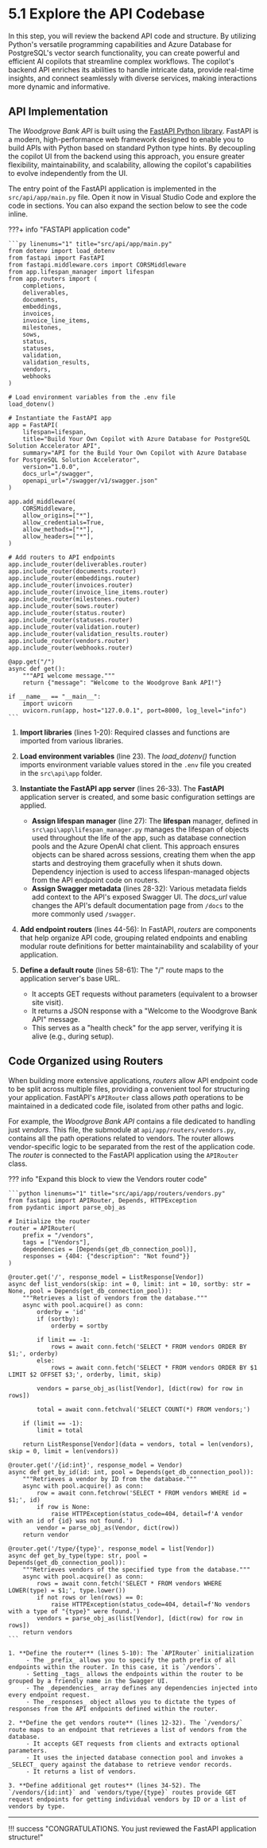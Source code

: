 # 5.1 Explore the API Codebase

In this step, you will review the backend API code and structure. By utilizing Python's versatile programming capabilities and Azure Database for PostgreSQL's vector search functionality, you can create powerful and efficient AI copilots that streamline complex workflows. The copilot's backend API enriches its abilities to handle intricate data, provide real-time insights, and connect seamlessly with diverse services, making interactions more dynamic and informative.

## API Implementation

The _Woodgrove Bank API_ is built using the [FastAPI Python library](https://fastapi.tiangolo.com/). FastAPI is a modern, high-performance web framework designed to enable you to build APIs with Python based on standard Python type hints. By decoupling the copilot UI from the backend using this approach, you ensure greater flexibility, maintainability, and scalability, allowing the copilot's capabilities to evolve independently from the UI.

The entry point of the FastAPI application is implemented in the `src/api/app/main.py` file. Open it now in Visual Studio Code and explore the code in sections. You can also expand the section below to see the code inline.

???+ info "FASTAPI application code"

    ```py linenums="1" title="src/api/app/main.py"
    from dotenv import load_dotenv
    from fastapi import FastAPI
    from fastapi.middleware.cors import CORSMiddleware
    from app.lifespan_manager import lifespan
    from app.routers import (
        completions,
        deliverables,
        documents,
        embeddings,
        invoices,
        invoice_line_items,
        milestones,
        sows,
        status,
        statuses,
        validation,
        validation_results,
        vendors,
        webhooks
    )
    
    # Load environment variables from the .env file
    load_dotenv()
    
    # Instantiate the FastAPI app
    app = FastAPI(
        lifespan=lifespan,
        title="Build Your Own Copilot with Azure Database for PostgreSQL Solution Accelerator API",
        summary="API for the Build Your Own Copilot with Azure Database for PostgreSQL Solution Accelerator",
        version="1.0.0",
        docs_url="/swagger",
        openapi_url="/swagger/v1/swagger.json"
    )
    
    app.add_middleware(
        CORSMiddleware,
        allow_origins=["*"],
        allow_credentials=True,
        allow_methods=["*"],
        allow_headers=["*"],
    )
    
    # Add routers to API endpoints
    app.include_router(deliverables.router)
    app.include_router(documents.router)
    app.include_router(embeddings.router)
    app.include_router(invoices.router)
    app.include_router(invoice_line_items.router)
    app.include_router(milestones.router)
    app.include_router(sows.router)
    app.include_router(status.router)
    app.include_router(statuses.router)
    app.include_router(validation.router)
    app.include_router(validation_results.router)
    app.include_router(vendors.router)
    app.include_router(webhooks.router)
    
    @app.get("/")
    async def get():
        """API welcome message."""
        return {"message": "Welcome to the Woodgrove Bank API!"}
    
    if __name__ == "__main__":
        import uvicorn
        uvicorn.run(app, host="127.0.0.1", port=8000, log_level="info")
    ```

1. **Import libraries** (lines 1-20): Required classes and functions are imported from various libraries.

2. **Load environment variables** (line 23). The _load_dotenv()_ function imports environment variable values stored in the `.env` file you created in the `src\api\app` folder.

3. **Instantiate the FastAPI app server** (lines 26-33). The **FastAPI** application server is created, and some basic configuration settings are applied.
   - **Assign lifespan manager** (line 27): The **lifespan** manager, defined in `src\api\app\lifespan_manager.py` manages the lifespan of objects used throughout the life of the app, such as database connection pools and the Azure OpenAI chat client. This approach ensures objects can be shared across sessions, creating them when the app starts and destroying them gracefully when it shuts down. Dependency injection is used to access lifespan-managed objects from the API endpoint code on routers.
   - **Assign Swagger metadata** (lines 28-32): Various metadata fields add context to the API's exposed Swagger UI. The _docs_url_ value changes the API's default documentation page from `/docs` to the more commonly used `/swagger`.

4. **Add endpoint routers** (lines 44-56): In FastAPI, _routers_ are components that help organize API code, grouping related endpoints and enabling modular route definitions for better maintainability and scalability of your application.

5. **Define a default route** (lines 58-61): The "/" route maps to the application server's base URL.
    - It accepts GET requests without parameters (equivalent to a browser site visit).
    - It returns a JSON response with a "Welcome to the Woodgrove Bank API" message.
    - This serves as a "health check" for the app server, verifying it is alive (e.g., during setup).

## Code Organized using Routers

When building more extensive applications, _routers_ allow API endpoint code to be split across multiple files, providing a convenient tool for structuring your application. FastAPI's `APIRouter` class allows _path_ operations to be maintained in a dedicated code file, isolated from other paths and logic.

For example, the _Woodgrove Bank API_ contains a file dedicated to handling just _vendors_. This file, the submodule at `api/app/routers/vendors.py`, contains all the path operations related to vendors. The router allows vendor-specific logic to be separated from the rest of the application code. The _router_ is connected to the FastAPI application using the `APIRouter` class.

??? info "Expand this block to view the Vendors router code"

    ```python linenums="1" title="src/api/app/routers/vendors.py"
    from fastapi import APIRouter, Depends, HTTPException
    from pydantic import parse_obj_as
    
    # Initialize the router
    router = APIRouter(
        prefix = "/vendors",
        tags = ["Vendors"],
        dependencies = [Depends(get_db_connection_pool)],
        responses = {404: {"description": "Not found"}}
    )
    
    @router.get('/', response_model = ListResponse[Vendor])
    async def list_vendors(skip: int = 0, limit: int = 10, sortby: str = None, pool = Depends(get_db_connection_pool)):
        """Retrieves a list of vendors from the database."""
        async with pool.acquire() as conn:
            orderby = 'id'
            if (sortby):
                orderby = sortby
    
            if limit == -1:
                rows = await conn.fetch('SELECT * FROM vendors ORDER BY $1;', orderby)
            else:
                rows = await conn.fetch('SELECT * FROM vendors ORDER BY $1 LIMIT $2 OFFSET $3;', orderby, limit, skip)
    
            vendors = parse_obj_as(list[Vendor], [dict(row) for row in rows])
    
            total = await conn.fetchval('SELECT COUNT(*) FROM vendors;')
    
        if (limit == -1):
            limit = total
    
        return ListResponse[Vendor](data = vendors, total = len(vendors), skip = 0, limit = len(vendors))
    
    @router.get('/{id:int}', response_model = Vendor)
    async def get_by_id(id: int, pool = Depends(get_db_connection_pool)):
        """Retrieves a vendor by ID from the database."""
        async with pool.acquire() as conn:
            row = await conn.fetchrow('SELECT * FROM vendors WHERE id = $1;', id)
            if row is None:
                raise HTTPException(status_code=404, detail=f'A vendor with an id of {id} was not found.')
            vendor = parse_obj_as(Vendor, dict(row))
        return vendor
    
    @router.get('/type/{type}', response_model = list[Vendor])
    async def get_by_type(type: str, pool = Depends(get_db_connection_pool)):
        """Retrieves vendors of the specified type from the database."""
        async with pool.acquire() as conn:
            rows = await conn.fetch('SELECT * FROM vendors WHERE LOWER(type) = $1;', type.lower())
            if not rows or len(rows) == 0:
                raise HTTPException(status_code=404, detail=f'No vendors with a type of "{type}" were found.')
            vendors = parse_obj_as(list[Vendor], [dict(row) for row in rows])
        return vendors
    ```

    1. **Define the router** (lines 5-10): The `APIRouter` initialization
         - The _prefix_ allows you to specify the path prefix of all endpoints within the router. In this case, it is `/vendors`.
         - Setting _tags_ allows the endpoints within the router to be grouped by a friendly name in the Swagger UI.
         - The _dependencies_ array defines any dependencies injected into every endpoint request.
         - The _responses_ object allows you to dictate the types of responses from the API endpoints defined within the router.

    2. **Define the get vendors route** (lines 12-32). The `/vendors/` route maps to an endpoint that retrieves a list of vendors from the database. 
         - It accepts GET requests from clients and extracts optional parameters.
         - It uses the injected database connection pool and invokes a _SELECT_ query against the database to retrieve vendor records.
         - It returns a list of vendors.

    3. **Define additional get routes** (lines 34-52). The `/vendors/{id:int}` and `vendors/type/{type}` routes provide GET request endpoints for getting individual vendors by ID or a list of vendors by type.

---

!!! success "CONGRATULATIONS. You just reviewed the FastAPI application structure!"
